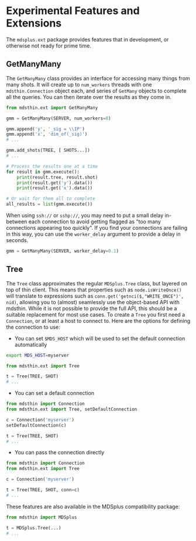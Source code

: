 
# Experimental Features and Extensions

The `mdsplus.ext` package provides features that in development, or otherwise not ready for prime time.

## GetManyMany

The `GetManyMany` class provides an interface for accessing many things from many shots. It will create up to `num_workers` threads with one `mdsthin.Connection` object each, and series of `GetMany` objects to complete all the queries. You can then iterate over the results as they come in.

```py
from mdsthin.ext import GetManyMany

gmm = GetManyMany(SERVER, num_workers=8)

gmm.append('y', '_sig = \\IP')
gmm.append('x', 'dim_of(_sig)')
# ...

gmm.add_shots(TREE, [ SHOTS...])
# ...

# Process the results one at a time
for result in gmm.execute():
    print(result.tree, result.shot)
    print(result.get('y').data())
    print(result.get('x').data())

# Or wait for them all to complete
all_results = list(gmm.execute())
```

When using `ssh://` or `sshp://`, you may need to put a small delay in-between each connection to avoid getting flagged as "too many connections appearing too quickly". If you find your connections are failing in this way, you can use the `worker_delay` argument to provide a delay in seconds.

```py
gmm = GetManyMany(SERVER, worker_delay=0.1)
```

## Tree

The `Tree` class approximates the regular `MDSplus.Tree` class, but layered on top of thin client. This means that properties such as `node.isWriteOnce()` will translate to expressions such as `conn.get('getnci($,"WRITE_ONCE")', nid)`, allowing you to (almost) seamlessly use the object-based API with mdsthin. While it is not possible to provide the full API, this should be a suitable replacement for most use cases. To create a `Tree` you first need a `Connection`, or at least a host to connect to. Here are the options for defining the connection to use:

* You can set `$MDS_HOST` which will be used to set the default connection automatically

```sh
export MDS_HOST=myserver
```

```py
from mdsthin.ext import Tree

t = Tree(TREE, SHOT)
# ...
```

* You can set a default connection

```py
from mdsthin import Connection
from mdsthin.ext import Tree, setDefaultConnection

c = Connection('myserver')
setDefaultConnection(c)

t = Tree(TREE, SHOT)
# ...
```

* You can pass the connection directly

```py
from mdsthin import Connection
from mdsthin.ext import Tree

c = Connection('myserver')

t = Tree(TREE, SHOT, conn=c)
# ...
```

These features are also available in the MDSplus compatibility package:

```py
from mdsthin import MDSplus

t = MDSplus.Tree(...)
# ...
``` 
